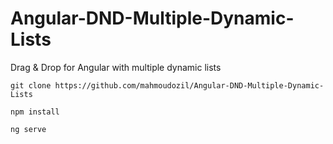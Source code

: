 # Angular-DND-Multiple-Dynamic-Lists
Drag &amp; Drop for Angular with multiple dynamic lists

`` git clone https://github.com/mahmoudozil/Angular-DND-Multiple-Dynamic-Lists ``

`` npm install ``

`` ng serve ``

